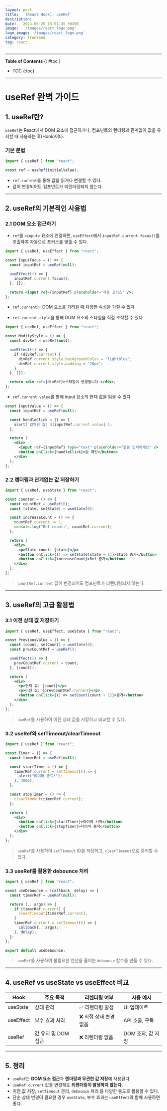 ```yaml
---
layout: post
title:  '[React Hook]: useRef'
description: 
date:   2024-05-25 15:01:35 +0300
image:  '/images/react_logo.png'
logo_image: '/images/react_logo.png'
category: frontend
tag: react
---
```


---
**Table of Contents**
{: #toc }
*  TOC
{:toc}

---

# useRef 완벽 가이드

## 1. useRef란?

`useRef`는 React에서 DOM 요소에 접근하거나, 컴포넌트의 렌더링과 관계없이 값을 유지할 때 사용하는 훅(Hook)이다.

### 기본 문법

```jsx
import { useRef } from "react";

const ref = useRef(initialValue);
```

- `ref.current`를 통해 값을 읽거나 변경할 수 있다.
- 값이 변경되어도 컴포넌트가 리렌더링되지 않는다.

---

## 2. useRef의 기본적인 사용법

### 2.1 DOM 요소 접근하기

- `ref`를 `<input>` 요소에 연결하면, `useEffect`에서 `inputRef.current.focus()`를 호출하여 자동으로 포커스를 맞출 수 있다.

```jsx
import { useRef, useEffect } from "react";

const InputFocus = () => {
  const inputRef = useRef(null);

  useEffect(() => {
    inputRef.current.focus();
  }, []);

  return <input ref={inputRef} placeholder="자동 포커스" />;
};
```

- `ref.current`는 DOM 요소를 가리킬 때 다양한 속성을 가질 수 있다

- `ref.current.style`을 통해 DOM 요소의 스타일을 직접 조작할 수 있다

```jsx
import { useRef, useEffect } from "react";

const ModifyStyle = () => {
  const divRef = useRef(null);

  useEffect(() => {
    if (divRef.current) {
      divRef.current.style.backgroundColor = "lightblue";
      divRef.current.style.padding = "20px";
    }
  }, []);

  return <div ref={divRef}>스타일이 변경됩니다.</div>;
};
```

- `ref.current.value`를 통해 input 요소의 현재 값을 읽을 수 있다

```jsx
const InputValue = () => {
  const inputRef = useRef(null);

  const handleClick = () => {
    alert(`입력된 값: ${inputRef.current.value}`);
  };

  return (
    <div>
      <input ref={inputRef} type="text" placeholder="값을 입력하세요" />
      <button onClick={handleClick}>값 확인</button>
    </div>
  );
};
```

### 2.2 렌더링과 관계없는 값 저장하기

```jsx
import { useRef, useState } from "react";

const Counter = () => {
  const countRef = useRef(0);
  const [state, setState] = useState(0);

  const increaseCount = () => {
    countRef.current += 1;
    console.log("Ref count:", countRef.current);
  };

  return (
    <div>
      <p>State count: {state}</p>
      <button onClick={() => setState(state + 1)}>State 증가</button>
      <button onClick={increaseCount}>Ref 증가</button>
    </div>
  );
};
```

> `countRef.current` 값이 변경되어도 컴포넌트가 리렌더링되지 않는다.

---

## 3. useRef의 고급 활용법

### 3.1 이전 상태 값 저장하기

```jsx
import { useRef, useEffect, useState } from "react";

const PreviousValue = () => {
  const [count, setCount] = useState(0);
  const prevCountRef = useRef();

  useEffect(() => {
    prevCountRef.current = count;
  }, [count]);

  return (
    <div>
      <p>현재 값: {count}</p>
      <p>이전 값: {prevCountRef.current}</p>
      <button onClick={() => setCount(count + 1)}>증가</button>
    </div>
  );
};
```

> `useRef`를 사용하여 이전 상태 값을 저장하고 비교할 수 있다.

### 3.2 useRef와 setTimeout/clearTimeout

```jsx
import { useRef } from "react";

const Timer = () => {
  const timerRef = useRef(null);

  const startTimer = () => {
    timerRef.current = setTimeout(() => {
      alert("타이머 종료!");
    }, 3000);
  };

  const stopTimer = () => {
    clearTimeout(timerRef.current);
  };

  return (
    <div>
      <button onClick={startTimer}>타이머 시작</button>
      <button onClick={stopTimer}>타이머 중지</button>
    </div>
  );
};
```

> `useRef`를 사용하여 `setTimeout` ID를 저장하고, `clearTimeout`으로 중지할 수 있다.

### 3.3 useRef를 활용한 debounce 처리

```jsx
import { useRef } from "react";

const useDebounce = (callback, delay) => {
  const timerRef = useRef(null);

  return (...args) => {
    if (timerRef.current) {
      clearTimeout(timerRef.current);
    }
    timerRef.current = setTimeout(() => {
      callback(...args);
    }, delay);
  };
};

export default useDebounce;
```

> `useRef`를 사용하여 불필요한 연산을 줄이는 `debounce` 함수를 만들 수 있다.

---

## 4. useRef vs useState vs useEffect 비교

| Hook    | 주요 목적 | 리렌더링 여부 | 사용 예시 |
|---------|------------|--------------|------------------|
| useState | 상태 관리 | ✅ 리렌더링 발생 | UI 업데이트 |
| useEffect | 부수 효과 처리 | ❌ 직접 상태 변경 없음 | API 호출, 구독 |
| useRef | 값 유지 및 DOM 접근 | ❌ 리렌더링 없음 | DOM 조작, 값 저장 |

---

## 5. 정리

- `useRef`는 **DOM 요소 접근**과 **렌더링과 무관한 값 저장**에 사용된다.
- `useRef.current` 값을 변경해도 **리렌더링이 발생하지 않는다**.
- 이전 값 저장, `setTimeout` 관리, `debounce` 처리 등 다양한 용도로 활용할 수 있다.
- 단순 상태 변경이 필요한 경우 `useState`, 부수 효과는 `useEffect`와 함께 사용하면 좋다.

